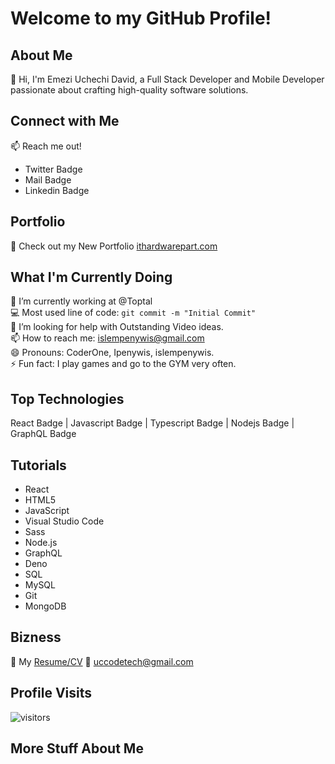 # Welcome to my GitHub Profile!

## About Me

👋 Hi, I'm Emezi Uchechi David, a Full Stack Developer and Mobile Developer passionate about crafting high-quality software solutions.

## Connect with Me

📫 Reach me out!
- Twitter Badge
- Mail Badge
- Linkedin Badge

## Portfolio

🚀 Check out my New Portfolio [ithardwarepart.com](https://ithardwarepart.com)

## What I'm Currently Doing

🔭 I’m currently working at @Toptal  
💻 Most used line of code: `git commit -m "Initial Commit"`  
🤔 I’m looking for help with Outstanding Video ideas.  
📫 How to reach me: [islempenywis@gmail.com](mailto:uccodetech@gmail.com)  
😄 Pronouns: CoderOne, Ipenywis, islempenywis.  
⚡ Fun fact: I play games and go to the GYM very often.

## Top Technologies

React Badge | Javascript Badge | Typescript Badge | Nodejs Badge | GraphQL Badge

## Tutorials

- React
- HTML5
- JavaScript
- Visual Studio Code
- Sass
- Node.js
- GraphQL
- Deno
- SQL
- MySQL
- Git
- MongoDB

## Bizness

📎 My [Resume/CV](#)
📧 [uccodetech@gmail.com](mailto:uccodetech@gmail.com)

## Profile Visits

![visitors](#)

## More Stuff About Me
